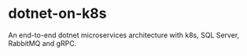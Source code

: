 # dotnet-on-k8s
An end-to-end dotnet microservices architecture with k8s, SQL Server, RabbitMQ and gRPC.
